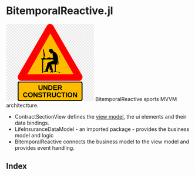 # BitemporalReactive.jl
![Beware, Work In Progress](assets/wip.png)
BitemporalReactive sports MVVM architectture.
* ContractSectionView defines the [view model](https://012.vuejs.org/guide/), the ui elements and their data bindings.
* LifeInsuranceDataModel - an imported package - provides the business model and logic
* BitemporalReactive connects the business model to the view model and provides event handling. 

## Index

```@index
```
